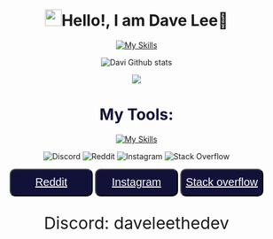 
<div style=" text-align:center;">
  <h1><img src="https://raw.githubusercontent.com/iampavangandhi/iampavangandhi/master/gifs/Hi.gif" width="30px">Hello!, I am Dave Lee🐸</h1>
</div>


 
 

<div align="center">

[![My Skills](https://skillicons.dev/icons?i=html,css,js,tailwind,bootstrap,electron,git)](https://skillicons.dev)

</div>


<div align="center">


![Davi Github stats](https://github-readme-stats.vercel.app/api?username=daveleethedev&show_icons=true&theme=radical)  
</div>


<div align="center">
    
![](https://github-readme-stats.vercel.app/api/top-langs/?username=daveleethedev&theme=nightowl&hide_border=false&include_all_commits=false&count_private=false&layout=compact)
    
</div>

<h1 style="text-align:center; color:#121238;"> My Tools:</h1>

<div align="center">

[![My Skills](https://skillicons.dev/icons?i=obsidian,electron,mint,ubuntu,linux,github,git,notion,vscode,md,pycharm,firebase)](https://skillicons.dev)
</div>


 <div align="center">

![Discord](https://img.shields.io/badge/Discord-%235865F2.svg?style=for-the-badge&logo=discord&logoColor=white) ![Reddit](https://img.shields.io/badge/Reddit-%23FF4500.svg?style=for-the-badge&logo=Reddit&logoColor=white) ![Instagram](https://img.shields.io/badge/Instagram-%23E4405F.svg?style=for-the-badge&logo=Instagram&logoColor=white) ![Stack Overflow](https://img.shields.io/badge/-Stackoverflow-FE7A16?style=for-the-badge&logo=stack-overflow&logoColor=white)  
</div>



 <div align="center">

 <button style="height: 50px; width: 150px; background-color:#121238; border-radius:10px;">
    <a style="color:white; font-size:20px;" href="https://www.reddit.com/user/Honest_Law3681/">Reddit</a>
 </button>
 

 <button style="height: 50px; width: 150px; background-color:#121238; border-radius:10px;">
    <a style="color:white; font-size:20px;" href="https://www.instagram.com/leal.py/">Instagram</a>
 </button>

  


 <button style="height: 50px; width: 150px; background-color:#121238; border-radius:10px;">
    <a style="color:white; font-size:20px;" href="https:////stackoverflow.com/users/30027396/randonetheone?tab=profile">Stack overflow</a>
 </button>


 <p style="font-size:30px; "> Discord: daveleethedev </p>



